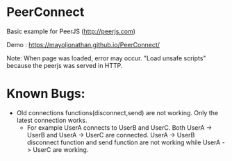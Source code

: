 # PeerConnect
Basic example for PeerJS (http://peerjs.com)

Demo : https://mayoljonathan.github.io/PeerConnect/

Note: When page was loaded, error may occur. "Load unsafe scripts" because the peerjs was served in HTTP.

# Known Bugs:
  - Old connections functions(disconnect,send) are not working. Only the latest connection works.
    - For example UserA connects to UserB and UserC. Both UserA -> UserB and UserA -> UserC are connected. UserA -> UserB disconnect function and send function are not working while UserA -> UserC are working.
